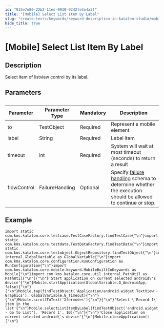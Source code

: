 ```yaml
---
id: "935e7e80-22b2-11ed-9930-0242fe3e4a3f"
title: "[Mobile] Select List Item By Label"
slug: "create-tests/keywords/keyword-description-in-katalon-studio/mobile-keywords/mobile-select-list-item-by-label"
hide_title: true
---
```


# <a id="id_0" class="anchor_top_offset"/><a id="ariaid-title1" class="anchor_top_offset"/>[Mobile] Select List Item By Label


## <a id="id_0__id_1" class="anchor_top_offset"/>Description

              
<p xmlns="http://www.w3.org/1999/xhtml" className="p">Select item of listview control by its label.</p> 
      

## <a id="id_0__id_2" class="anchor_top_offset"/>Parameters

              
<table xmlns="http://www.w3.org/1999/xhtml" className="table anchor_top_offset" id="id_0__1f57c8b8-b6c5-410c-a216-165cae820863"><caption /><thead className="thead"><tr className><th className="entry anchor_top_offset" id="id_0__1f57c8b8-b6c5-410c-a216-165cae820863__entry__1">Parameter</th><th className="entry anchor_top_offset" id="id_0__1f57c8b8-b6c5-410c-a216-165cae820863__entry__2">Parameter Type</th><th className="entry anchor_top_offset" id="id_0__1f57c8b8-b6c5-410c-a216-165cae820863__entry__3">Mandatory</th><th className="entry anchor_top_offset" id="id_0__1f57c8b8-b6c5-410c-a216-165cae820863__entry__4">Description</th></tr></thead><tbody className="tbody"><tr className><td className="entry" headers="id_0__1f57c8b8-b6c5-410c-a216-165cae820863__entry__1 id_0__1f57c8b8-b6c5-410c-a216-165cae820863__entry__2 id_0__1f57c8b8-b6c5-410c-a216-165cae820863__entry__3 id_0__1f57c8b8-b6c5-410c-a216-165cae820863__entry__4 ">to</td><td className="entry" headers="id_0__1f57c8b8-b6c5-410c-a216-165cae820863__entry__1 id_0__1f57c8b8-b6c5-410c-a216-165cae820863__entry__2 id_0__1f57c8b8-b6c5-410c-a216-165cae820863__entry__3 id_0__1f57c8b8-b6c5-410c-a216-165cae820863__entry__4 ">TestObject</td><td className="entry" headers="id_0__1f57c8b8-b6c5-410c-a216-165cae820863__entry__1 id_0__1f57c8b8-b6c5-410c-a216-165cae820863__entry__2 id_0__1f57c8b8-b6c5-410c-a216-165cae820863__entry__3 id_0__1f57c8b8-b6c5-410c-a216-165cae820863__entry__4 ">Required</td><td className="entry" headers="id_0__1f57c8b8-b6c5-410c-a216-165cae820863__entry__1 id_0__1f57c8b8-b6c5-410c-a216-165cae820863__entry__2 id_0__1f57c8b8-b6c5-410c-a216-165cae820863__entry__3 id_0__1f57c8b8-b6c5-410c-a216-165cae820863__entry__4 ">Represent a mobile element</td></tr><tr className><td className="entry" headers="id_0__1f57c8b8-b6c5-410c-a216-165cae820863__entry__1 id_0__1f57c8b8-b6c5-410c-a216-165cae820863__entry__2 id_0__1f57c8b8-b6c5-410c-a216-165cae820863__entry__3 id_0__1f57c8b8-b6c5-410c-a216-165cae820863__entry__4 ">label</td><td className="entry" headers="id_0__1f57c8b8-b6c5-410c-a216-165cae820863__entry__1 id_0__1f57c8b8-b6c5-410c-a216-165cae820863__entry__2 id_0__1f57c8b8-b6c5-410c-a216-165cae820863__entry__3 id_0__1f57c8b8-b6c5-410c-a216-165cae820863__entry__4 ">String</td><td className="entry" headers="id_0__1f57c8b8-b6c5-410c-a216-165cae820863__entry__1 id_0__1f57c8b8-b6c5-410c-a216-165cae820863__entry__2 id_0__1f57c8b8-b6c5-410c-a216-165cae820863__entry__3 id_0__1f57c8b8-b6c5-410c-a216-165cae820863__entry__4 ">Required</td><td className="entry" headers="id_0__1f57c8b8-b6c5-410c-a216-165cae820863__entry__1 id_0__1f57c8b8-b6c5-410c-a216-165cae820863__entry__2 id_0__1f57c8b8-b6c5-410c-a216-165cae820863__entry__3 id_0__1f57c8b8-b6c5-410c-a216-165cae820863__entry__4 ">Label item</td></tr><tr className><td className="entry" headers="id_0__1f57c8b8-b6c5-410c-a216-165cae820863__entry__1 id_0__1f57c8b8-b6c5-410c-a216-165cae820863__entry__2 id_0__1f57c8b8-b6c5-410c-a216-165cae820863__entry__3 id_0__1f57c8b8-b6c5-410c-a216-165cae820863__entry__4 ">timeout</td><td className="entry" headers="id_0__1f57c8b8-b6c5-410c-a216-165cae820863__entry__1 id_0__1f57c8b8-b6c5-410c-a216-165cae820863__entry__2 id_0__1f57c8b8-b6c5-410c-a216-165cae820863__entry__3 id_0__1f57c8b8-b6c5-410c-a216-165cae820863__entry__4 ">int</td><td className="entry" headers="id_0__1f57c8b8-b6c5-410c-a216-165cae820863__entry__1 id_0__1f57c8b8-b6c5-410c-a216-165cae820863__entry__2 id_0__1f57c8b8-b6c5-410c-a216-165cae820863__entry__3 id_0__1f57c8b8-b6c5-410c-a216-165cae820863__entry__4 ">Required</td><td className="entry" headers="id_0__1f57c8b8-b6c5-410c-a216-165cae820863__entry__1 id_0__1f57c8b8-b6c5-410c-a216-165cae820863__entry__2 id_0__1f57c8b8-b6c5-410c-a216-165cae820863__entry__3 id_0__1f57c8b8-b6c5-410c-a216-165cae820863__entry__4 ">System will wait at most timeout (seconds) to return a         result</td></tr><tr className><td className="entry" headers="id_0__1f57c8b8-b6c5-410c-a216-165cae820863__entry__1 id_0__1f57c8b8-b6c5-410c-a216-165cae820863__entry__2 id_0__1f57c8b8-b6c5-410c-a216-165cae820863__entry__3 id_0__1f57c8b8-b6c5-410c-a216-165cae820863__entry__4 ">flowControl</td><td className="entry" headers="id_0__1f57c8b8-b6c5-410c-a216-165cae820863__entry__1 id_0__1f57c8b8-b6c5-410c-a216-165cae820863__entry__2 id_0__1f57c8b8-b6c5-410c-a216-165cae820863__entry__3 id_0__1f57c8b8-b6c5-410c-a216-165cae820863__entry__4 ">FailureHandling</td><td className="entry" headers="id_0__1f57c8b8-b6c5-410c-a216-165cae820863__entry__1 id_0__1f57c8b8-b6c5-410c-a216-165cae820863__entry__2 id_0__1f57c8b8-b6c5-410c-a216-165cae820863__entry__3 id_0__1f57c8b8-b6c5-410c-a216-165cae820863__entry__4 ">Optional</td><td className="entry" headers="id_0__1f57c8b8-b6c5-410c-a216-165cae820863__entry__1 id_0__1f57c8b8-b6c5-410c-a216-165cae820863__entry__2 id_0__1f57c8b8-b6c5-410c-a216-165cae820863__entry__3 id_0__1f57c8b8-b6c5-410c-a216-165cae820863__entry__4 ">Specify <a className="xref" href="/docs/maintain/configure-failure-handling-settings-in-katalon-studio">failure handling</a> schema to         determine whether the execution should be allowed to continue or         stop.</td></tr></tbody></table> 
      

## <a id="id_0__id_3" class="anchor_top_offset"/>Example

                      
<pre xmlns="http://www.w3.org/1999/xhtml" className="pre codeblock"><code>import static com.kms.katalon.core.testcase.TestCaseFactory.findTestCase{"\n"}import static com.kms.katalon.core.testdata.TestDataFactory.findTestData{"\n"}import static com.kms.katalon.core.testobject.ObjectRepository.findTestObject{"\n"}import internal.GlobalVariable as GlobalVariable{"\n"}import com.kms.katalon.core.configuration.RunConfiguration as RunConfiguration{"\n"}import com.kms.katalon.core.mobile.keyword.MobileBuiltInKeywords as Mobile{"\n"}import com.kms.katalon.core.util.internal.PathUtil as PathUtil{"\n"}{"\n"}'Start application on current selected android\'s device'{"\n"}Mobile.startApplication(GlobalVariable.G_AndroidApp, false){"\n"}{"\n"}Mobile.tap(findTestObject('Application/android.widget.TextView - Graphics'), GlobalVariable.G_Timeout){"\n"}{"\n"}Mobile.scrollToText('Xfermodes'){"\n"}{"\n"}'Select \'Record 1\' item in the list'{"\n"}Mobile.selectListItemByLabel(findTestObject('android.widget.Button1 - Go to List'), 'Record 1', 10){"\n"}{"\n"}'Close application on current selected android\'s device'{"\n"}Mobile.closeApplication(){"\n"}</code></pre> 
            

